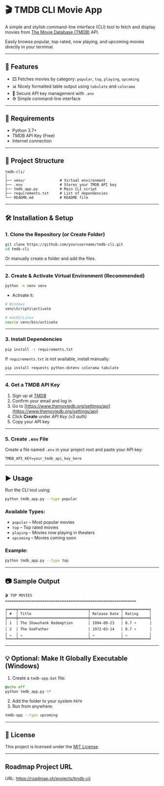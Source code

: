 # 🎬 TMDB CLI Movie App

A simple and stylish command-line interface (CLI) tool to fetch and display movies from [The Movie Database (TMDB)](https://www.themoviedb.org/) API.

Easily browse popular, top-rated, now playing, and upcoming movies directly in your terminal.

---

## 🚀 Features

- 🎞️ Fetches movies by category: `popular`, `top`, `playing`, `upcoming`
- 📊 Nicely formatted table output using `tabulate` and `colorama`
- 🔐 Secure API key management with `.env`
- ⚙️ Simple command-line interface

---

## 🧰 Requirements

- Python 3.7+
- TMDB API Key (Free)
- Internet connection

---
## 📁 Project Structure

```
tmdb-cli/
│
├── venv/                # Virtual environment
├── .env                 # Stores your TMDB API key
├── tmdb_app.py          # Main CLI script
├── requirements.txt     # List of dependencies
└── README.md            # README file
```

---

## 🛠️ Installation & Setup

### 1. Clone the Repository (or Create Folder)

```bash
git clone https://github.com/yourusername/tmdb-cli.git
cd tmdb-cli
````

Or manually create a folder and add the files.

---

### 2. Create & Activate Virtual Environment (Recommended)

```bash
python -m venv venv
```

- Activate it:

```bash
# Windows
venv\Scripts\activate

# macOS/Linux
source venv/bin/activate
```

---

### 3. Install Dependencies

```bash
pip install -r requirements.txt
```

If `requirements.txt` is not available, install manually:

```bash
pip install requests python-dotenv colorama tabulate
```

---

### 4. Get a TMDB API Key

1. Sign up at [TMDB](https://www.themoviedb.org/signup)
2. Confirm your email and log in
3. Go to [https://www.themoviedb.org/settings/api](https://www.themoviedb.org/settings/api)
4. Click **Create** under _API Key (v3 auth)_
5. Copy your API key

---

### 5. Create `.env` File

Create a file named `.env` in your project root and paste your API key:

```env
TMDB_API_KEY=your_tmdb_api_key_here
```

---

## ▶️ Usage

Run the CLI tool using:

```bash
python tmdb_app.py --type popular
```

### Available Types:

- `popular` – Most popular movies
- `top` – Top rated movies
- `playing` – Movies now playing in theaters
- `upcoming` – Movies coming soon

### Example:

```bash
python tmdb_app.py --type top
```

---

## 📷 Sample Output

```
🎬 TOP MOVIES
============================================================

╒════╤════════════════════════════════╤══════════════╤════════════╕
│ #  │ Title                          │ Release Date │ Rating     │
╞════╪════════════════════════════════╪══════════════╪════════════╡
│ 1  │ The Shawshank Redemption       │ 1994-09-23   │ 8.7 ⭐      │
│ 2  │ The Godfather                  │ 1972-03-14   │ 8.7 ⭐      │
│ …  │ …                              │ …            │ …          │
╘════╧════════════════════════════════╧══════════════╧════════════╛
```

---

## 💡 Optional: Make It Globally Executable (Windows)

1. Create a `tmdb-app.bat` file:

```bat
@echo off
python tmdb_app.py %*
```

2. Add the folder to your system `PATH`
3. Run from anywhere:

```bash
tmdb-app --type upcoming
```

---

## 📜 License

This project is licensed under the [MIT License](LICENSE).

---


## Roadmap Project URL

URL: https://roadmap.sh/projects/tmdb-cli
